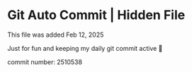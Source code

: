 # Git Auto Commit | Hidden File

This file was added Feb 12, 2025

Just for fun and keeping my daily git commit active 🤪

commit number: 2510538
